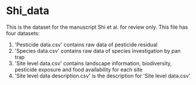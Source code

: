 # Shi_data
This is the dataset for the manuscript Shi et al. for review only. This file has four datasets:
1. 'Pesticide data.csv' contains raw data of pesticide residual
2. 'Species data.csv' contains raw data of species investigation by pan trap
3. 'Site level data.csv' contains landscape information, biodiversity, pesticide exposure and food availability for each site
4. 'Site level data description.csv' is the description for 'Site level data.csv'
